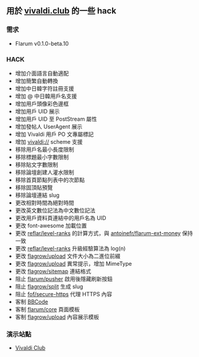 ## 用於 [vivaldi.club](https://vivaldi.club) 的一些 hack

### 需求

- Flarum v0.1.0-beta.10

### HACK

- 增加介面語言自動適配
- 增加簡繁自動轉換
- 增加中日韓字符註冊支援
- 增加 @ 中日韓用戶名支援
- 增加用戶頭像彩色邊框
- 增加用戶 UID 展示
- 增加用戶 UID 至 PostStream 屬性
- 增加發帖人 UserAgent 展示
- 增加 Vivaldi 用戶 PO 文專屬標記
- 增加 [vivaldi://](vivaldi://about/) scheme 支援
- 移除用戶名最小長度限制
- 移除標題最小字數限制
- 移除貼文字數限制
- 移除論壇創建人灌水限制
- 移除首頁節點列表中的次節點
- 移除固頂貼預覽
- 移除論壇連結 slug
- 更改相對時間為絕對時間
- 更改英文數位記法為中文數位記法
- 更改用戶資料頁連結中的用戶名為 UID
- 更改 font-awesome 加載位置
- 更改 [reflar/level-ranks](https://github.com/reflar/level-ranks) 的計算方式，與 [antoinefr/flarum-ext-money](https://github.com/antoinefr/flarum-ext-money) 保持一致
- 更改 [reflar/level-ranks](https://github.com/reflar/level-ranks) 升級經驗算法為 log(n)
- 更改 [flagrow/upload](https://github.com/flagrow/upload) 文件大小為二進位前綴
- 更改 [flagrow/upload](https://github.com/flagrow/upload) 異常提示，增加 MimeType
- 更改 [flagrow/sitemap](https://github.com/flagrow/sitemap) 連結格式
- 阻止 [flarum/pusher](https://github.com/flarum/pusher) 啟用後隱藏刷新按鈕
- 阻止 [flagrow/split](https://github.com/flagrow/split) 生成 slug
- 阻止 [fof/secure-https](https://github.com/FriendsOfFlarum/secure-https) 代理 HTTPS 內容
- 客制 [BBCode](https://github.com/Csineneo/vivaldi-club-bbcode)
- 客制 [flarum/core](https://github.com/flarum/core) 頁面模板
- 客制 [flagrow/upload](https://github.com/flagrow/upload) 內容展示模板

### 演示站點

- [Vivaldi Club](https://vivaldi.club)
